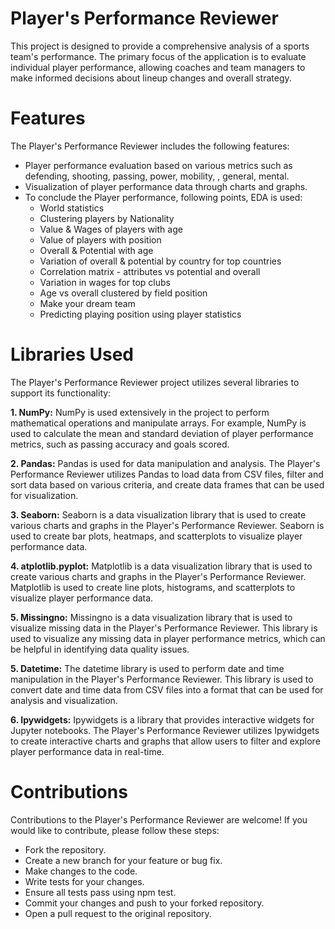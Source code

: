 
# Player's Performance Reviewer

This project is designed to provide a comprehensive analysis of a sports team's performance. The primary focus of the application is to evaluate individual player performance, allowing coaches and team managers to make informed decisions about lineup changes and overall strategy.

# Features

The Player's Performance Reviewer includes the following features:

- Player performance evaluation based on various metrics such as defending, shooting, passing, power, mobility, , general, mental.
- Visualization of player performance data through charts and graphs.
- To conclude the Player performance, following points, EDA is used:
     - World statistics
     - Clustering players by Nationality
     - Value & Wages of players with age
     - Value of players with position
     - Overall & Potential with age
     - Variation of overall & potential by country for top countries
     - Correlation matrix - attributes vs potential and overall
     - Variation in wages for top clubs
     - Age vs overall clustered by field position
     - Make your dream team
     - Predicting playing position using player statistics


# Libraries Used

The Player's Performance Reviewer project utilizes several libraries to support its functionality:

**1. NumPy:** NumPy is used extensively in the project to perform mathematical operations and manipulate arrays. For example, NumPy is used to calculate the mean and standard deviation of player performance metrics, such as passing accuracy and goals scored.

**2. Pandas:** Pandas is used for data manipulation and analysis. The Player's Performance Reviewer utilizes Pandas to load data from CSV files, filter and sort data based on various criteria, and create data frames that can be used for visualization.

**3. Seaborn:** Seaborn is a data visualization library that is used to create various charts and graphs in the Player's Performance Reviewer. Seaborn is used to create bar plots, heatmaps, and scatterplots to visualize player performance data.

**4. atplotlib.pyplot:** Matplotlib is a data visualization library that is used to create various charts and graphs in the Player's Performance Reviewer. Matplotlib is used to create line plots, histograms, and scatterplots to visualize player performance data.

**5. Missingno:** Missingno is a data visualization library that is used to visualize missing data in the Player's Performance Reviewer. This library is used to visualize any missing data in player performance metrics, which can be helpful in identifying data quality issues.

**5. Datetime:** The datetime library is used to perform date and time manipulation in the Player's Performance Reviewer. This library is used to convert date and time data from CSV files into a format that can be used for analysis and visualization.

**6. Ipywidgets:** Ipywidgets is a library that provides interactive widgets for Jupyter notebooks. The Player's Performance Reviewer utilizes Ipywidgets to create interactive charts and graphs that allow users to filter and explore player performance data in real-time.


# Contributions

Contributions to the Player's Performance Reviewer are welcome! If you would like to contribute, please follow these steps:

- Fork the repository.
- Create a new branch for your feature or bug fix.
- Make changes to the code.
- Write tests for your changes.
- Ensure all tests pass using npm test.
- Commit your changes and push to your forked repository.
- Open a pull request to the original repository.
